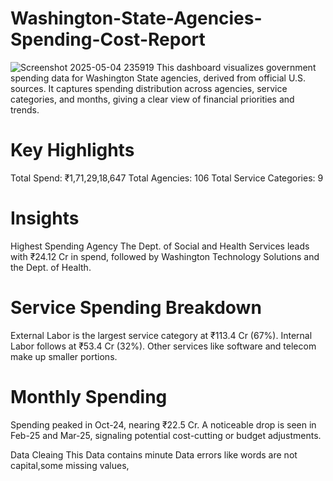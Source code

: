 # Washington-State-Agencies-Spending-Cost-Report
![Screenshot 2025-05-04 235919](https://github.com/user-attachments/assets/24269d77-4c7e-4915-a6f8-a7e4c90383d2)
This dashboard visualizes government spending data for Washington State agencies, derived from official U.S. sources. 
It captures spending distribution across agencies, service categories, and months, giving a clear view of financial priorities and trends.

#  Key Highlights
Total Spend: ₹1,71,29,18,647
Total Agencies: 106
Total Service Categories: 9

# Insights
Highest Spending Agency
The Dept. of Social and Health Services leads with ₹24.12 Cr in spend, followed by Washington Technology Solutions and the Dept. of Health.

# Service Spending Breakdown

External Labor is the largest service category at ₹113.4 Cr (67%).
Internal Labor follows at ₹53.4 Cr (32%).
Other services like software and telecom make up smaller portions.

# Monthly Spending 

Spending peaked in Oct-24, nearing ₹22.5 Cr.
A noticeable drop is seen in Feb-25 and Mar-25, signaling potential cost-cutting or budget adjustments.

Data Cleaing
This Data contains minute Data errors like words are not capital,some missing values,

